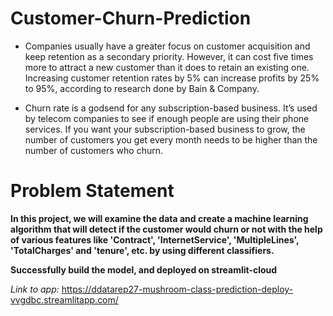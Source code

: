 # Customer-Churn-Prediction
* Companies usually have a greater focus on customer acquisition and keep retention as a secondary priority. However, it can cost five times more to attract a new customer than it does to retain an existing one. Increasing customer retention rates by 5% can increase profits by 25% to  95%, according to research done by Bain & Company.

* Churn rate is a godsend for any subscription-based business. It’s used by telecom companies to see if enough people are using their phone services. If you want your subscription-based business to grow, the number of customers you get every month needs to be higher than the number of customers who churn.

# Problem Statement
**In this project, we will examine the data and create a machine learning algorithm that will detect if the customer would churn or not with the help of various features like 'Contract', 'InternetService', 'MultipleLines', 'TotalCharges' and 'tenure', etc. by using different classifiers.**



**Successfully build the model, and deployed on streamlit-cloud**

*Link to app:* https://ddatarep27-mushroom-class-prediction-deploy-vvgdbc.streamlitapp.com/
